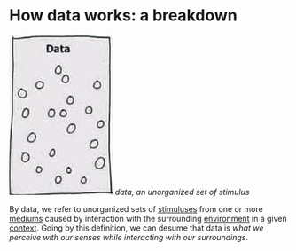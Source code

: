 # How data works: a breakdown

![](/assets/images/data.png)
_data, an unorganized set of stimulus_

By data, we refer to unorganized sets of [stimuluses](/learning/stimulus.md) from one or more [mediums](/learning/data/medium.md) caused by interaction with the surrounding [environment](/learning/data/environment.md) in a given [context](/learning/data/context.md). Going by this definition, we can desume that data is _what we perceive with our senses while interacting with our surroundings_.